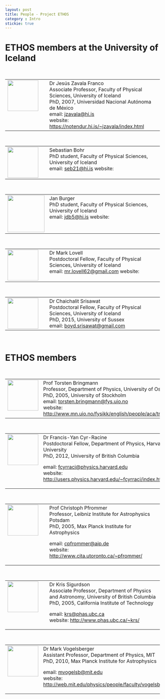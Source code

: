```yaml
---
layout: post
title: People - Project ETHOS
category : Intro
stickie: true
---
```


# ETHOS members at the University of Iceland
<br>
<table>
  <tr>
    <td width="120px" valign="top"><img src="https://upload.wikimedia.org/wikipedia/commons/thumb/c/c3/NGC_4414_%28NASA-med%29.jpg/1200px-NGC_4414_%28NASA-med%29.jpg" width="100px" height="100px"></td>
    <td valign="top"> 
Dr Jesús Zavala Franco <br>
Associate Professor, Faculty of Physical Sciences, University of Iceland <br>
PhD, 2007, Universidad Nacional Autónoma de México  <br>
email: <a href="mailto:jzavala@hi.is">jzavala@hi.is</a> <br>
website: <a href="https://notendur.hi.is/~jzavala/index.html">https://notendur.hi.is/~jzavala/index.html</a>
  </td>
  </tr>
</table>

<br>

<table>
  <tr>
    <td width="120px" valign="top"><img src="https://upload.wikimedia.org/wikipedia/commons/thumb/c/c3/NGC_4414_%28NASA-med%29.jpg/1200px-NGC_4414_%28NASA-med%29.jpg" width="100px" height="100px"></td>
    <td valign="top"> 
Sebastian Bohr<br>
PhD student, Faculty of Physical Sciences, University of Iceland <br> 
email: <a href="mailto:seb21@hi.is">seb21@hi.is</a>
website: 
  </td>
  </tr>
</table>


<br>

<table>
  <tr>
    <td width="120px" valign="top"><img src="https://upload.wikimedia.org/wikipedia/commons/thumb/c/c3/NGC_4414_%28NASA-med%29.jpg/1200px-NGC_4414_%28NASA-med%29.jpg" width="120px"></td>
    <td valign="top"> 
Jan Burger<br>
PhD student, Faculty of Physical Sciences, University of Iceland <br> 
email: <a href="mailto:jdb5@hi.is">jdb5@hi.is</a>
website: 
  </td>
  </tr>
</table>


<br>

<table>
  <tr>
    <td width="120px" valign="top"><img src="https://upload.wikimedia.org/wikipedia/commons/thumb/c/c3/NGC_4414_%28NASA-med%29.jpg/1200px-NGC_4414_%28NASA-med%29.jpg" width="100px" height="100px"></td>
    <td valign="top"> 
Dr Mark Lovell<br>
Postdoctoral Fellow, Faculty of Physical Sciences, University of Iceland <br> 
email: <a href="mailto:mr.lovell62@gmail.com">mr.lovell62@gmail.com</a>
website: 
  </td>
  </tr>
</table>

<br>
<table>
  <tr>
    <td width="120px" valign="top"><img src="https://upload.wikimedia.org/wikipedia/commons/thumb/c/c3/NGC_4414_%28NASA-med%29.jpg/1200px-NGC_4414_%28NASA-med%29.jpg" width="100px" height="100px"></td>
    <td valign="top"> 
Dr Chaichalit Srisawat <br>
Postdoctoral Fellow, Faculty of Physical Sciences, University of Iceland <br>
PhD, 2015, University of Sussex <br>
email: <a href="mailto:boyd.srisawat@gmail.com">boyd.srisawat@gmail.com</a>
  </td>
  </tr>
</table>
  
<br>

# ETHOS members
<br>
<table>
  <tr>
    <td width="120px" valign="top"><img src="https://upload.wikimedia.org/wikipedia/commons/thumb/c/c3/NGC_4414_%28NASA-med%29.jpg/1200px-NGC_4414_%28NASA-med%29.jpg" width="100px" height="100px"></td>
    <td valign="top"> 
Prof Torsten Bringmann <br>
Professor, Department of Physics, University of Oslo <br>
PhD, 2005, University of Stockholm <br>
email: <a href="mailto:torsten.bringmann@fys.uio.no">torsten.bringmann@fys.uio.no</a> <br>
website: <a href="http://www.mn.uio.no/fysikk/english/people/aca/troms/">http://www.mn.uio.no/fysikk/english/people/aca/troms/</a><br>
  </td>
  </tr>
</table>
<br>
<table>
  <tr>
    <td width="120px" valign="top"><img src="https://upload.wikimedia.org/wikipedia/commons/thumb/c/c3/NGC_4414_%28NASA-med%29.jpg/1200px-NGC_4414_%28NASA-med%29.jpg" width="100px" height="100px"></td>
    <td valign="top"> 
Dr Francis-Yan Cyr-Racine <br>
Postdoctoral Fellow, Department of Physics, Harvard University <br>
PhD, 2012, University of British Columbia <br>

email: <a href="mailto:fcyrraci@physics.harvard.edu">fcyrraci@physics.harvard.edu</a> <br>
website: <a href="http://users.physics.harvard.edu/~fcyrraci/index.html">http://users.physics.harvard.edu/~fcyrraci/index.html</a> <br>
  </td>
  </tr>
</table>

<br>
<table>
  <tr>
    <td width="120px" valign="top"><img src="https://upload.wikimedia.org/wikipedia/commons/thumb/c/c3/NGC_4414_%28NASA-med%29.jpg/1200px-NGC_4414_%28NASA-med%29.jpg" width="100px" height="100px"></td>
    <td valign="top"> 
Prof Christoph Pfrommer <br>
Professor, Leibniz Institute for Astrophysics Potsdam <br>
PhD, 2005, Max Planck Institute for Astrophysics <br>

email: <a href="mailto:cpfrommer@aip.de">cpfrommer@aip.de</a> <br>
website: <a href="http://www.cita.utoronto.ca/~pfrommer/">http://www.cita.utoronto.ca/~pfrommer/</a> <br>
  </td>
  </tr>
</table>

<br>
<table>
  <tr>
    <td width="120px" valign="top"><img src="https://upload.wikimedia.org/wikipedia/commons/thumb/c/c3/NGC_4414_%28NASA-med%29.jpg/1200px-NGC_4414_%28NASA-med%29.jpg" width="100px" height="100px"></td>
    <td valign="top"> 
Dr Kris Sigurdson <br>
Associate Professor, Department of Physics and Astronomy, University of British Columbia <br>
PhD, 2005, California Institute of Technology <br>

email: <a href="mailto:krs@phas.ubc.ca">krs@phas.ubc.ca</a><br>
website: <a href="http://www.phas.ubc.ca/~krs/">http://www.phas.ubc.ca/~krs/</a> <br>
  </td>
  </tr>
</table>
<br>
<table>
  <tr>
    <td width="120px" valign="top"><img src="https://upload.wikimedia.org/wikipedia/commons/thumb/c/c3/NGC_4414_%28NASA-med%29.jpg/1200px-NGC_4414_%28NASA-med%29.jpg" width="100px" height="100px"></td>
    <td valign="top"> 
Dr Mark Vogelsberger <br>
Assistant Professor, Department of Physics, MIT <br>
PhD, 2010, Max Planck Institute for Astrophysics <br> 

email: <a href="mailto:mvogelsb@mit.edu">mvogelsb@mit.edu</a> <br>
website: <a href="http://web.mit.edu/physics/people/faculty/vogelsberger_mark.html ">http://web.mit.edu/physics/people/faculty/vogelsberger_mark.html</a> <br>
   </td>
  </tr>
</table>
